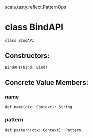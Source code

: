 scala.tasty.reflect.PatternOps
# class BindAPI

<pre><code class="language-scala" >class BindAPI</pre></code>
## Constructors:
<pre><code class="language-scala" >BindAPI(bind: Bind)</pre></code>

## Concrete Value Members:
### name
<pre><code class="language-scala" >def name(ctx: Context): String</pre></code>

### pattern
<pre><code class="language-scala" >def pattern(ctx: Context): Pattern</pre></code>

